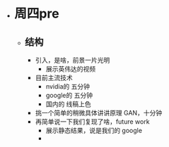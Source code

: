 - # 周四pre
	- ## 结构
		- 引入，是啥，前景一片光明
			- 展示英伟达的视频
		- 目前主流技术
			- nvidia的  五分钟
			- google的  五分钟
			- 国内的    线稿上色
		- 挑一个简单的稍微具体讲讲原理 GAN，十分钟
		- 再简单说一下我们复现了啥，future work
			- 展示静态结果，说是我们的 google
			-